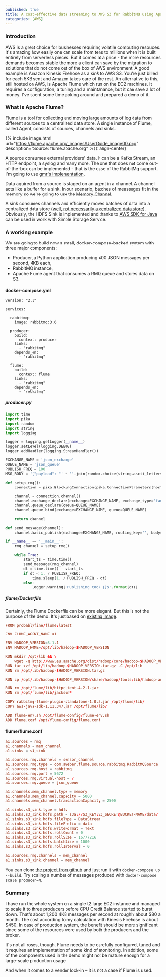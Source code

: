 ```yaml
---
published: true
title: A cost-effective data streaming to AWS S3 for RabbitMQ using Apache Flume
categories: [AWS]
---
```


### Introduction
AWS is a great choice for businesses requiring volatile computing resouces. It's amazing how easily one can scale from tens to millions when it is built entirely from serverless pieces. But it comes at a price - the more resources demands becomes stable the more a client can save by the migration to solutions that do not come out of the box of AWS environment. A good example is Amazon Kinesis Firehose as a *sink* to AWS S3. You're just billed for each 5KB sent and Amazon takes care of the rest. An alternative to this, still hosted on AWS, is Apache Flume which run on the EC2 machines. It requires a configuration, a tuning and a maintanance, but it can save a lot of money. I've spent some time poking around and prepared a demo of it.

### What is Apache Flume?
Flume is a tool for collecting and moving large amounts of log data from different sources to a centralized data store. A single instance of Flume, called Agent, consists of sources, channels and sinks. 

{% include image.html url="https://flume.apache.org/_images/UserGuide_image00.png" description="Source: flume.apache.org" %}{:.align-center}

A source consumes external providers' data. It can be a Kafka Stream, an HTTP endpoint, a syslog and many more. The one that does not come out-of-the-box can be implemented - that is the case of the RabbitMq support. I'm going to use [gmr's implementation](https://github.com/gmr/rabbitmq-flume-plugin).

Data aquired from a source is staged on an agent in a channel. A channel acts like a buffer for a sink. In our scenario, batches of meassages fit in the memory so we're going to use the [Memory Channel](https://flume.apache.org/FlumeUserGuide.html#memory-channel).

A sink consumes channels and efficiently moves batches of data into a centralized data store ([well, not necessarily a centralized data store](https://flume.apache.org/FlumeUserGuide.html#irc-sink)). Obviously, the HDFS Sink is implemented and thanks to [AWS SDK for Java](https://aws.amazon.com/sdk-for-java/) can be used in work with Simple Storage Service. 

### A working example
We are going to build now a small, docker-compose-backed system with three major components: 
- Producer, a Python application producing 400 JSON messages per second, 4KB each, 
- RabbitMQ instance, 
- Apache Flume agent that consumes a RMQ queue and stores data on S3.

#### docker-compose.yml
```docker
version: "2.1"

services:

  rabbitmq:
    image: rabbitmq:3.6

  producer:
    build:
      context: producer
    links:
      - "rabbitmq"
    depends_on:
      - "rabbitmq"

  flume:
    build:
      context: flume
    links:
      - "rabbitmq"
    depends_on:
      - "rabbitmq"
```

##### producer.py
```python
import time
import pika
import random
import string
import logging

logger = logging.getLogger(__name__)
logger.setLevel(logging.DEBUG)
logger.addHandler(logging.StreamHandler())

EXCHANGE_NAME = 'json_exchange'
QUEUE_NAME = 'json_queue'
PUBLISH_FREQ = 100
MSG_BODY = '{"payload": "' + ''.join(random.choice(string.ascii_letters) for _ in range(4096)) + '"}'

def setup_rmq():
    connection = pika.BlockingConnection(pika.ConnectionParameters(host='rabbitmq'))

    channel = connection.channel()
    channel.exchange_declare(exchange=EXCHANGE_NAME, exchange_type='fanout')
    channel.queue_declare(queue=QUEUE_NAME)
    channel.queue_bind(exchange=EXCHANGE_NAME, queue=QUEUE_NAME)

    return channel

def send_message(channel):
    channel.basic_publish(exchange=EXCHANGE_NAME, routing_key='', body=MSG_BODY)

if __name__ == '__main__':
    rmq_channel = setup_rmq()

    while True:
        start_ts = time.time()
        send_message(rmq_channel)
        dt = time.time() - start_ts
        if dt < 1. / PUBLISH_FREQ:
            time.sleep(1. / PUBLISH_FREQ - dt)
        else:
            logger.warning('Publishing took {}s'.format(dt))
```

##### flume/Dockerfile
Certainly, the Flume Dockerfile can be more elegant. But this is not the purpose of the demo. It's just based on [existing image](https://hub.docker.com/r/probablyfine/flume/). 
```conf
FROM probablyfine/flume:latest

ENV FLUME_AGENT_NAME a1

ENV HADOOP_VERSION=3.1.1
ENV HADOOP_HOME=/opt/lib/hadoop-$HADOOP_VERSION

RUN mkdir /opt/lib && \
    wget -q http://www.eu.apache.org/dist/hadoop/core/hadoop-$HADOOP_VERSION/hadoop-$HADOOP_VERSION.tar.gz -O /opt/lib/hadoop-$HADOOP_VERSION.tar.gz
RUN tar xzf /opt/lib/hadoop-$HADOOP_VERSION.tar.gz -C /opt/lib
RUN rm /opt/lib/hadoop-$HADOOP_VERSION.tar.gz

RUN cp /opt/lib/hadoop-$HADOOP_VERSION/share/hadoop/tools/lib/hadoop-aws-$HADOOP_VERSION.jar /opt/flume/lib/

RUN rm /opt/flume/lib/httpclient-4.2.1.jar
RUN rm /opt/flume/lib/jackson*

COPY rabbitmq-flume-plugin-standalone-1.0.3.jar /opt/flume/lib/
COPY aws-java-sdk-1.11.347.jar /opt/flume/lib/

ADD flume-env.sh /opt/flume-config/flume-env.sh
ADD flume.conf /opt/flume-config/flume.conf
```

#### flume/flume.conf
```conf
a1.sources = rmq
a1.channels = mem_channel
a1.sinks = s3_sink

a1.sources.rmq.channels = sensor_channel
a1.sources.rmq.type = com.aweber.flume.source.rabbitmq.RabbitMQSource
a1.sources.rmq.host = rabbitmq
a1.sources.rmq.port = 5672
a1.sources.rmq.virtual-host = /
a1.sources.rmq.queue = json_queue

a1.channels.mem_channel.type = memory
a1.channels.mem_channel.capacity = 5000
a1.channels.mem_channel.transactionCapacity = 2500

a1.sinks.s3_sink.type = hdfs
a1.sinks.s3_sink.hdfs.path = s3a://S3_KEY:S3_SECRET@BUCKET-NAME/data/
a1.sinks.s3_sink.hdfs.fileType = DataStream
a1.sinks.s3_sink.hdfs.filePrefix = data
a1.sinks.s3_sink.hdfs.writeFormat = Text
a1.sinks.s3_sink.hdfs.rollCount = 0
a1.sinks.s3_sink.hdfs.rollSize = 16777216
a1.sinks.s3_sink.hdfs.batchSize = 1000
a1.sinks.s3_sink.hdfs.rollInterval = 0

a1.sources.rmq.channels = mem_channel
a1.sinks.s3_sink.channel = mem_channel
```

You can clone [the project from github](https://github.com/michaldul/flume_s3_demo) and just run it with `docker-compose up --build`. Try scaling a number of messages produced with `docker-compose scale producer=N`.

### Summary
I have run the whole system on a single t2.large EC2 instance and managed to scale it to three producers before CPU Credit Balance started to burst down. That's about 1,200 4KB messages per second at roughly about $80 a month. The cost according to my calculation with Kinesis Firehose is about $450. In case of production system, the benefit should be more significant since some of the resources were used by both the producers and the broker.

It's not all roses, though. Flume needs to be carefully configured, tuned and it requires an implementation of some kind of monitoring. In addition, some of the components used in the demo might not be mature enough for a large-scale production usage. 

And when it comes to a vendor lock-in – it is not a case if Flume is used.
